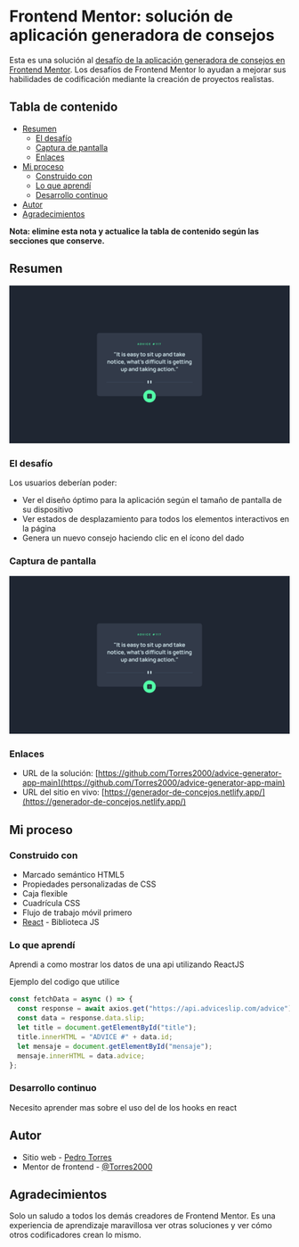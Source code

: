 # Frontend Mentor: solución de aplicación generadora de consejos

Esta es una solución al [desafío de la aplicación generadora de consejos en Frontend Mentor](https://www.frontendmentor.io/challenges/advice-generator-app-QdUG-13db). Los desafíos de Frontend Mentor lo ayudan a mejorar sus habilidades de codificación mediante la creación de proyectos realistas.

## Tabla de contenido

- [Resumen](#resumen)
  - [El desafío](#el-desafío)
  - [Captura de pantalla](#captura-de-pantalla)
  - [Enlaces](#enlaces)
- [Mi proceso](#mi-proceso)
  - [Construido con](#construido-con)
  - [Lo que aprendí](#lo-que-aprendí)
  - [Desarrollo continuo](#desarrollo-continuo)
- [Autor](#autor)
- [Agradecimientos](#agradecimientos)

**Nota: elimine esta nota y actualice la tabla de contenido según las secciones que conserve.**

## Resumen

![](./src/assets/capture.png)

### El desafío

Los usuarios deberían poder:

- Ver el diseño óptimo para la aplicación según el tamaño de pantalla de su dispositivo
- Ver estados de desplazamiento para todos los elementos interactivos en la página
- Genera un nuevo consejo haciendo clic en el ícono del dado

### Captura de pantalla

![](./src/assets/capture.png)

### Enlaces

- URL de la solución: [https://github.com/Torres2000/advice-generator-app-main](https://github.com/Torres2000/advice-generator-app-main)
- URL del sitio en vivo: [https://generador-de-concejos.netlify.app/](https://generador-de-concejos.netlify.app/)

## Mi proceso

### Construido con

- Marcado semántico HTML5
- Propiedades personalizadas de CSS
- Caja flexible
- Cuadrícula CSS
- Flujo de trabajo móvil primero
- [React](https://reactjs.org/) - Biblioteca JS

### Lo que aprendí

Aprendi a como mostrar los datos de una api utilizando ReactJS

Ejemplo del codigo que utilice

```js
const fetchData = async () => {
  const response = await axios.get("https://api.adviceslip.com/advice");
  const data = response.data.slip;
  let title = document.getElementById("title");
  title.innerHTML = "ADVICE #" + data.id;
  let mensaje = document.getElementById("mensaje");
  mensaje.innerHTML = data.advice;
};
```

### Desarrollo continuo

Necesito aprender mas sobre el uso del de los hooks en react

## Autor

- Sitio web - [Pedro Torres](https://portafolio-web-dev-jose.netlify.app/)
- Mentor de frontend - [@Torres2000](https://www.frontendmentor.io/profile/Torres2000)

## Agradecimientos

Solo un saludo a todos los demás creadores de Frontend Mentor. Es una experiencia de aprendizaje maravillosa ver otras soluciones y ver cómo otros codificadores crean lo mismo.
